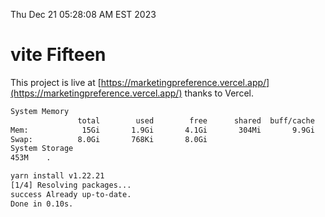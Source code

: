 Thu Dec 21 05:28:08 AM EST 2023

# vite Fifteen


This project is live at [https://marketingpreference.vercel.app/](https://marketingpreference.vercel.app/) thanks to Vercel.

```bash
System Memory
               total        used        free      shared  buff/cache   available
Mem:            15Gi       1.9Gi       4.1Gi       304Mi       9.9Gi        13Gi
Swap:          8.0Gi       768Ki       8.0Gi
System Storage
453M	.
```
```bash
yarn install v1.22.21
[1/4] Resolving packages...
success Already up-to-date.
Done in 0.10s.
```
